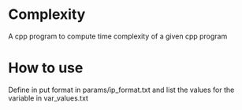 # Complexity

A cpp program to compute time complexity of a given cpp program

<h1>How to use</h1>

Define in put format in params/ip_format.txt and list the values for the variable in var_values.txt
